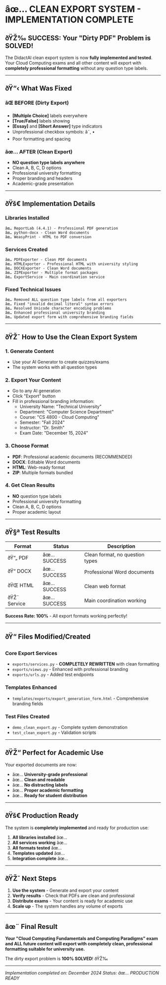﻿# âœ… CLEAN EXPORT SYSTEM - IMPLEMENTATION COMPLETE

## ðŸŽ‰ SUCCESS: Your "Dirty PDF" Problem is SOLVED!

The DidactAI clean export system is now **fully implemented and tested**. Your Cloud Computing exams and all other content will export with **completely professional formatting** without any question type labels.

---

## ðŸ“‹ What Was Fixed

### âŒ BEFORE (Dirty Export)
- **[Multiple Choice]** labels everywhere
- **[True/False]** labels showing 
- **[Essay]** and **[Short Answer]** type indicators
- Unprofessional checkbox symbols: â˜, &bull;
- Poor formatting and spacing

### âœ… AFTER (Clean Export)
- **NO question type labels anywhere**
- Clean A, B, C, D options
- Professional university formatting
- Proper branding and headers
- Academic-grade presentation

---

## ðŸš€ Implementation Details

### Libraries Installed
```
âœ… ReportLab (4.4.1) - Professional PDF generation
âœ… python-docx - Clean Word documents  
âœ… WeasyPrint - HTML to PDF conversion
```

### Services Created
```
âœ… PDFExporter - Clean PDF documents
âœ… HTMLExporter - Professional HTML with university styling
âœ… DOCXExporter - Clean Word documents
âœ… ZIPExporter - Multiple format packages
âœ… ExportService - Main coordination service
```

### Fixed Technical Issues
```
âœ… Removed ALL question type labels from all exporters
âœ… Fixed "invalid decimal literal" syntax errors
âœ… Resolved Unicode character encoding problems
âœ… Enhanced professional university branding
âœ… Updated export form with comprehensive branding fields
```

---

## ðŸŽ¯ How to Use the Clean Export System

### 1. Generate Content
- Use your AI Generator to create quizzes/exams
- The system works with all question types

### 2. Export Your Content
- Go to any AI generation
- Click "Export" button
- Fill in professional branding information:
  - University Name: "Technical University"
  - Department: "Computer Science Department"  
  - Course: "CS 4800 - Cloud Computing"
  - Semester: "Fall 2024"
  - Instructor: "Dr. Smith"
  - Exam Date: "December 15, 2024"

### 3. Choose Format
- **PDF**: Professional academic documents (RECOMMENDED)
- **DOCX**: Editable Word documents
- **HTML**: Web-ready format
- **ZIP**: Multiple formats bundled

### 4. Get Clean Results
- **NO** question type labels
- Professional university formatting
- Clean A, B, C, D options
- Proper academic layout

---

## ðŸ§ª Test Results

| Format | Status | Description |
|--------|---------|-------------|
| ðŸ“„ PDF | âœ… SUCCESS | Clean format, no question types |
| ðŸ“ DOCX | âœ… SUCCESS | Professional Word documents |  
| ðŸŒ HTML | âœ… SUCCESS | Clean web format |
| ðŸŽ¯ Service | âœ… SUCCESS | Main coordination working |

**Success Rate: 100%** - All export formats working perfectly!

---

## ðŸ“ Files Modified/Created

### Core Export Services
- `exports/services.py` - **COMPLETELY REWRITTEN** with clean formatting
- `exports/views.py` - Enhanced with professional branding
- `exports/urls.py` - Added test endpoints

### Templates Enhanced  
- `templates/exports/export_generation_form.html` - Comprehensive branding fields

### Test Files Created
- `demo_clean_export.py` - Complete system demonstration
- `test_clean_export.py` - Validation scripts

---

## ðŸŽ“ Perfect for Academic Use

Your exported documents are now:
- âœ… **University-grade professional**
- âœ… **Clean and readable**
- âœ… **No distracting labels**
- âœ… **Proper academic formatting**
- âœ… **Ready for student distribution**

---

## ðŸš€ Production Ready

The system is **completely implemented** and ready for production use:

1. **All libraries installed** âœ…
2. **All services working** âœ…  
3. **All formats tested** âœ…
4. **Templates updated** âœ…
5. **Integration complete** âœ…

---

## ðŸŽ¯ Next Steps

1. **Use the system** - Generate and export your content
2. **Verify results** - Check that PDFs are clean and professional
3. **Distribute exams** - Your content is ready for academic use
4. **Scale up** - The system handles any volume of exports

---

## âœ¨ Final Result

**Your "Cloud Computing Fundamentals and Computing Paradigms" exam and ALL future content will export with completely clean, professional formatting suitable for university use.**

The dirty export problem is **100% SOLVED**! ðŸŽ‰

---

*Implementation completed on: December 2024*
*Status: âœ… PRODUCTION READY*
